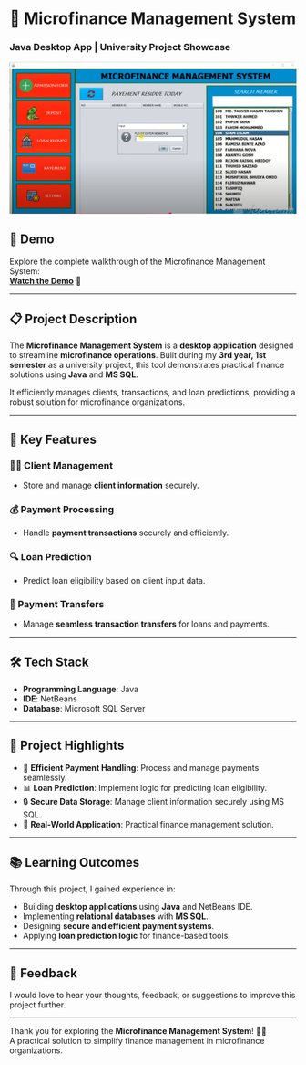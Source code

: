 # 💼 Microfinance Management System  
### Java Desktop App | University Project Showcase  

<p align="center">
  <img 
    src="https://github.com/tanvirhasan2019/Project-Documentation/blob/main/microfinance-management/images/microfinance.png?raw=true?raw=true" 
    alt="Microfinance Management System"
  />
</p>  

## 🎥 Demo  

Explore the complete walkthrough of the Microfinance Management System:  
[**Watch the Demo**](https://youtu.be/Qe-rjdtrGqk) 👀  

---

## 📋 Project Description  

The **Microfinance Management System** is a **desktop application** designed to streamline **microfinance operations**. Built during my **3rd year, 1st semester** as a university project, this tool demonstrates practical finance solutions using **Java** and **MS SQL**.

It efficiently manages clients, transactions, and loan predictions, providing a robust solution for microfinance organizations.  

---

## 🚀 Key Features  

### 🧑‍💼 Client Management  
- Store and manage **client information** securely.

### 💰 Payment Processing  
- Handle **payment transactions** securely and efficiently.  

### 🔍 Loan Prediction  
- Predict loan eligibility based on client input data.

### 🔄 Payment Transfers  
- Manage **seamless transaction transfers** for loans and payments.  

---

## 🛠️ Tech Stack  

- **Programming Language**: Java  
- **IDE**: NetBeans  
- **Database**: Microsoft SQL Server  

---

## 🌟 Project Highlights  

- 🚀 **Efficient Payment Handling**: Process and manage payments seamlessly.  
- 📊 **Loan Prediction**: Implement logic for predicting loan eligibility.  
- 🔒 **Secure Data Storage**: Manage client information securely using MS SQL.  
- 💼 **Real-World Application**: Practical finance management solution.  

---

## 📚 Learning Outcomes  

Through this project, I gained experience in:  
- Building **desktop applications** using **Java** and NetBeans IDE.  
- Implementing **relational databases** with **MS SQL**.  
- Designing **secure and efficient payment systems**.  
- Applying **loan prediction logic** for finance-based tools.  

---

## 🤝 Feedback  

I would love to hear your thoughts, feedback, or suggestions to improve this project further.  

---

Thank you for exploring the **Microfinance Management System**! 💼✨  
A practical solution to simplify finance management in microfinance organizations.  
